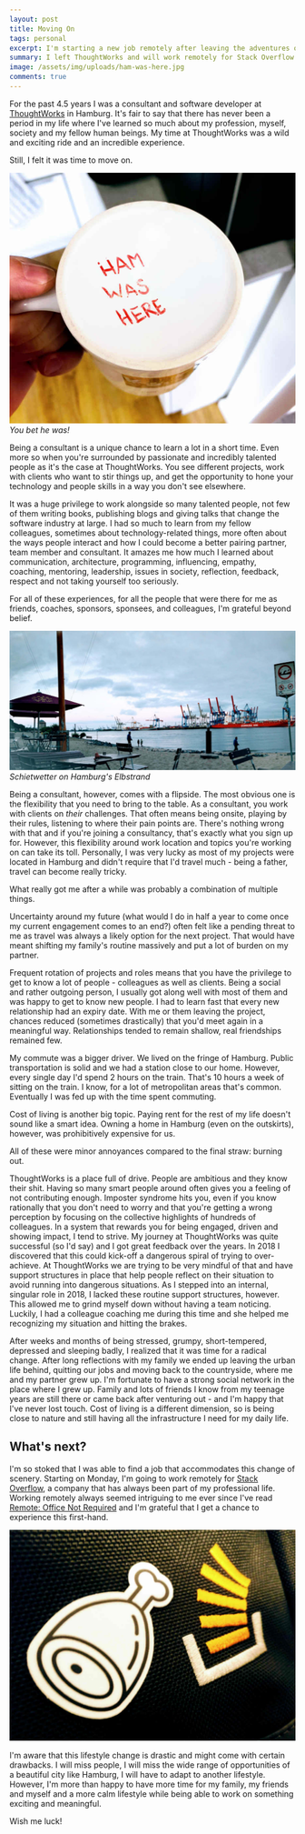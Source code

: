 ```yaml
---
layout: post
title: Moving On
tags: personal
excerpt: I'm starting a new job remotely after leaving the adventures of a consultancy behind. Some thoughts on the change.
summary: I left ThoughtWorks and will work remotely for Stack Overflow.
image: /assets/img/uploads/ham-was-here.jpg
comments: true
---
```


For the past 4.5 years I was a consultant and software developer at [ThoughtWorks](https://www.thoughtworks.com/) in Hamburg. It's fair to say that there has never been a period in my life where I've learned so much about my profession, myself, society and my fellow human beings. My time at ThoughtWorks was a wild and exciting ride and an incredible experience.

Still, I felt it was time to move on.

![A graffito left on my favorite mug](/assets/img/uploads/ham-was-here.jpg)
_You bet he was!_

Being a consultant is a unique chance to learn a lot in a short time. Even more so when you're surrounded by passionate and incredibly talented people as it's the case at ThoughtWorks. You see different projects, work with clients who want to stir things up, and get the opportunity to hone your technology and people skills in a way you don't see elsewhere.

It was a huge privilege to work alongside so many talented people, not few of them writing books, publishing blogs and giving talks that change the software industry at large. I had so much to learn from my fellow colleagues, sometimes about technology-related things, more often about the ways people interact and how I could become a better pairing partner, team member and consultant. It amazes me how much I learned about communication, architecture, programming, influencing, empathy, coaching, mentoring, leadership, issues in society, reflection, feedback, respect and not taking yourself too seriously.

For all of these experiences, for all the people that were there for me as friends, coaches, sponsors, sponsees, and colleagues, I'm grateful beyond belief.

![Hamburg Elbstrand](/assets/img/uploads/hamburg-strand.jpg)
_Schietwetter on Hamburg's Elbstrand_

Being a consultant, however, comes with a flipside. The most obvious one is the flexibility that you need to bring to the table. As a consultant, you work with clients on _their_ challenges. That often means being onsite, playing by their rules, listening to where their pain points are. There's nothing wrong with that and if you're joining a consultancy, that's exactly what you sign up for. However, this flexibility around work location and topics you're working on can take its toll. Personally, I was very lucky as most of my projects were located in Hamburg and didn't require that I'd travel much - being a father, travel can become really tricky.

What really got me after a while was probably a combination of multiple things.

Uncertainty around my future (what would I do in half a year to come once my current engagement comes to an end?) often felt like a pending threat to me as travel was always a likely option for the next project. That would have meant shifting my family's routine massively and put a lot of burden on my partner.

Frequent rotation of projects and roles means that you have the privilege to get to know a lot of people - colleagues as well as clients. Being a social and rather outgoing person, I usually got along well with most of them and was happy to get to know new people. I had to learn fast that every new relationship had an expiry date. With me or them leaving the project, chances reduced (sometimes drastically) that you'd meet again in a meaningful way. Relationships tended to remain shallow, real friendships remained few.

My commute was a bigger driver. We lived on the fringe of Hamburg. Public transportation is solid and we had a station close to our home. However, every single day I'd spend 2 hours on the train. That's 10 hours a week of sitting on the train. I know, for a lot of metropolitan areas that's common. Eventually I was fed up with the time spent commuting.

Cost of living is another big topic. Paying rent for the rest of my life doesn't sound like a smart idea. Owning a home in Hamburg (even on the outskirts), however, was prohibitively expensive for us.

All of these were minor annoyances compared to the final straw: burning out.

ThoughtWorks is a place full of drive. People are ambitious and they know their shit. Having so many smart people around often gives you a feeling of not contributing enough. Imposter syndrome hits you, even if you know rationally that you don't need to worry and that you're getting a wrong perception by focusing on the collective highlights of hundreds of colleagues. In a system that rewards you for being engaged, driven and showing impact, I tend to strive. My journey at ThoughtWorks was quite successful (so I'd say) and I got great feedback over the years. In 2018 I discovered that this could kick-off a dangerous spiral of trying to over-achieve. At ThoughtWorks we are trying to be very mindful of that and have support structures in place that help people reflect on their situation to avoid running into dangerous situations. As I stepped into an internal, singular role in 2018, I lacked these routine support structures, however. This allowed me to grind myself down without having a team noticing. Luckily, I had a colleague coaching me during this time and she helped me recognizing my situation and hitting the brakes.

After weeks and months of being stressed, grumpy, short-tempered, depressed and sleeping badly, I realized that it was time for a radical change. After long reflections with my family we ended up leaving the urban life behind, quitting our jobs and moving back to the countryside, where me and my partner grew up. I'm fortunate to have a strong social network in the place where I grew up. Family and lots of friends I know from my teenage years are still there or came back after venturing out - and I'm happy that I've never lost touch. Cost of living is a different dimension, so is being close to nature and still having all the infrastructure I need for my daily life.

## What's next?

I'm so stoked that I was able to find a job that accommodates this change of scenery. Starting on Monday, I'm going to work remotely for [Stack Overflow](https://stackoverflow.com/), a company that has always been part of my professional life. Working remotely always seemed intriguing to me ever since I've read [Remote: Office Not Required](https://basecamp.com/books/remote) and I'm grateful that I get a chance to experience this first-hand. 

![Ham at Stack Overflow](/assets/img/uploads/ham-stack-overflow.jpg)

I'm aware that this lifestyle change is drastic and might come with certain drawbacks. I will miss people, I will miss the wide range of opportunities of a beautiful city like Hamburg, I will have to adapt to another lifestyle. However, I'm more than happy to have more time for my family, my friends and myself and a more calm lifestyle while being able to work on something exciting and meaningful.

Wish me luck!
